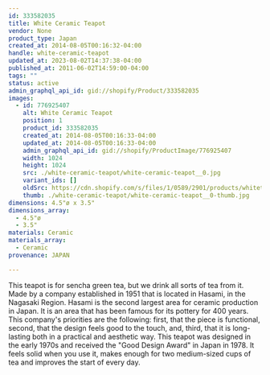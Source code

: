```yaml
---
id: 333582035
title: White Ceramic Teapot
vendor: None
product_type: Japan
created_at: 2014-08-05T00:16:32-04:00
handle: white-ceramic-teapot
updated_at: 2023-08-02T14:37:38-04:00
published_at: 2011-06-02T14:59:00-04:00
tags: ""
status: active
admin_graphql_api_id: gid://shopify/Product/333582035
images:
  - id: 776925407
    alt: White Ceramic Teapot
    position: 1
    product_id: 333582035
    created_at: 2014-08-05T00:16:33-04:00
    updated_at: 2014-08-05T00:16:33-04:00
    admin_graphql_api_id: gid://shopify/ProductImage/776925407
    width: 1024
    height: 1024
    src: ./white-ceramic-teapot/white-ceramic-teapot__0.jpg
    variant_ids: []
    oldSrc: https://cdn.shopify.com/s/files/1/0589/2901/products/whiteteapot.jpeg?v=1407212193
    thumb: ./white-ceramic-teapot/white-ceramic-teapot__0-thumb.jpg
dimensions: 4.5"ø x 3.5"
dimensions_array:
  - 4.5"ø
  - 3.5"
materials: Ceramic
materials_array:
  - Ceramic
provenance: JAPAN

---
```


This teapot is for sencha green tea, but we drink all sorts of tea from it. Made by a company established in 1951 that is located in Hasami, in the Nagasaki Region. Hasami is the second largest area for ceramic production in Japan. It is an area that has been famous for its pottery for 400 years. This company's priorities are the following: first, that the piece is functional, second, that the design feels good to the touch, and, third, that it is long-lasting both in a practical and aesthetic way. This teapot was designed in the early 1970s and received the "Good Design Award" in Japan in 1978. It feels solid when you use it, makes enough for two medium-sized cups of tea and improves the start of every day.